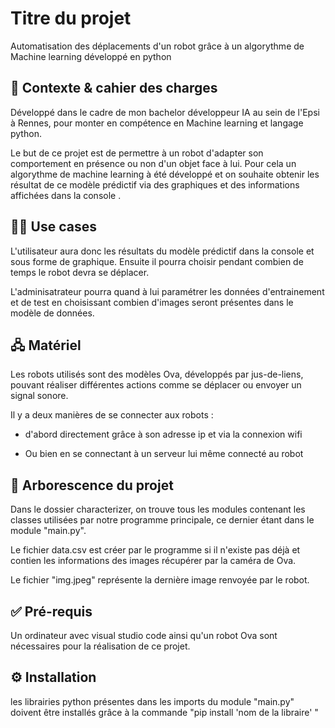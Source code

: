 # Titre du projet
Automatisation des déplacements d'un robot grâce à un algorythme de Machine learning développé en python

## 🎯 Contexte & cahier des charges
Développé dans le cadre de mon bachelor développeur IA au sein de l'Epsi à Rennes, pour monter en compétence en Machine learning et langage python.

Le but de ce projet est de permettre à un robot d'adapter son comportement en présence ou non d'un objet face à lui. 
Pour cela un algorythme de machine learning à été développé et on souhaite obtenir les résultat de ce modèle prédictif 
via des graphiques et des informations affichées dans la console .

## 🤼‍♀️ Use cases
L'utilisateur aura donc les résultats du modèle prédictif dans la console et sous forme de graphique.
Ensuite il pourra choisir pendant combien de temps le robot devra se déplacer.

L'adminisatrateur pourra quand à lui paramétrer les données d'entrainement et de test 
en choisissant combien d'images seront présentes dans le modèle de données.

## 🖧 Matériel 
Les robots utilisés sont des modèles Ova, développés par jus-de-liens, pouvant réaliser différentes actions comme se déplacer ou envoyer un signal sonore.

Il y a deux manières de se connecter aux robots : 
   - d'abord directement grâce à son adresse ip et via la connexion wifi

   - Ou bien en se connectant à un serveur lui même connecté au robot

## 📂 Arborescence du projet
Dans le dossier characterizer, on trouve tous les modules contenant les classes utilisées par notre programme principale, ce dernier étant dans le module "main.py".

Le fichier data.csv est créer par le programme si il n'existe pas déjà et contien les informations des images récupérer par la caméra de Ova.

Le fichier "img.jpeg" représente la dernière image renvoyée par le robot.

## ✅ Pré-requis
Un ordinateur avec visual studio code ainsi qu'un robot Ova sont nécessaires pour la réalisation de ce projet.

## ⚙️ Installation
les librairies python présentes dans les imports du module "main.py" doivent être installés grâce à la commande "pip install  'nom de la libraire' "
